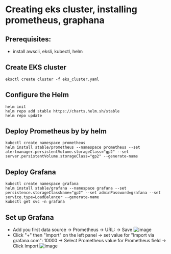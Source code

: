# Creating eks cluster, installing prometheus, graphana
## Prerequisites:
* install awscli, eksli, kubectl, helm
## Create EKS cluster
~~~
eksctl create cluster -f eks_cluster.yaml
~~~
## Configure the Helm
~~~
helm init
helm repo add stable https://charts.helm.sh/stable
helm repo update
~~~
## Deploy Prometheus by by helm
~~~
kubectl create namespace prometheus
helm install stable/prometheus --namespace prometheus --set alertmanager.persistentVolume.storageClass="gp2" --set server.persistentVolume.storageClass="gp2" --generate-name
~~~
## Deploy Grafana
~~~
kubectl create namespace grafana
helm install stable/grafana --namespace grafana --set persistence.storageClassName="gp2" --set adminPassword=grafana --set service.type=LoadBalancer --generate-name
kubectl get svc -n grafana
~~~
## Set up Grafana
* Add you first data source -> Prometheus -> URL: <clusterIP of prometheus server> -> Save
![image](https://user-images.githubusercontent.com/53195216/105606365-01be3c00-5daa-11eb-804a-684d45f50b95.png)
* Click "+" then "Import" on the left panel -> set value for "Import via grafana.com": 10000 -> Select Prometheus value for Prometheus field -> Click Import
  ![image](https://user-images.githubusercontent.com/53195216/105606560-31217880-5dab-11eb-809d-5473fb719403.png)

